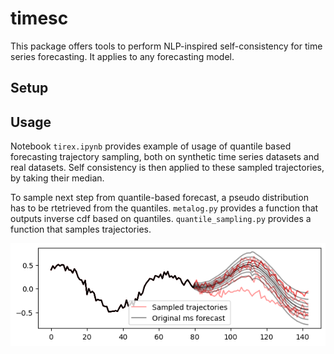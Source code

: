 # timesc

This package offers tools to perform NLP-inspired self-consistency for time series forecasting. It applies to any forecasting model.

## Setup

## Usage

Notebook `tirex.ipynb` provides example of usage of quantile based forecasting trajectory sampling, both on synthetic time series datasets and real datasets. Self consistency is then applied to these sampled trajectories, by taking their median.

To sample next step from quantile-based forecast, a pseudo distribution has to be rtetrieved from the quantiles. `metalog.py` provides a function that outputs inverse cdf based on quantiles. `quantile_sampling.py` provides a function that samples trajectories.

![example of sampled trajectories](figs/samples.png)